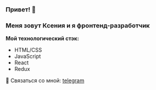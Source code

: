 ### Привет! 👋

### Меня зовут Ксения и я фронтенд-разработчик

**Мой технологический стэк:**
* HTML/CSS
* JavaScript
* React
* Redux

💌 Связаться со мной: [telegram](https://t.me/ksukorneeva69)

<!--
**ksukorneeva/ksukorneeva** is a ✨ _special_ ✨ repository because its `README.md` (this file) appears on your GitHub profile.

Here are some ideas to get you started:

- 🔭 I’m currently working on ...
- 🌱 I’m currently learning ...
- 👯 I’m looking to collaborate on ...
- 🤔 I’m looking for help with ...
- 💬 Ask me about ...
- 📫 How to reach me: ...
- 😄 Pronouns: ...
- ⚡ Fun fact: ...
-->
